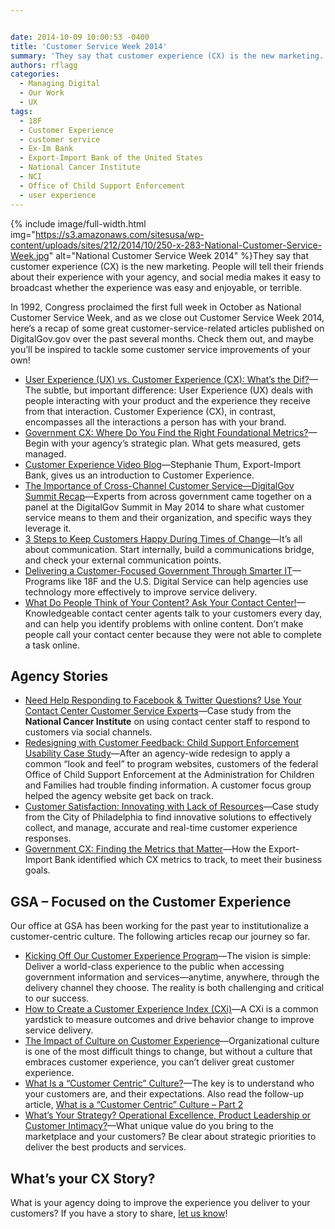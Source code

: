 ```yaml
---


date: 2014-10-09 10:00:53 -0400
title: 'Customer Service Week 2014'
summary: 'They say that customer experience (CX) is the new marketing. People will tell their friends about their experience with your agency, and social media makes it easy to broadcast whether the experience was easy and enjoyable, or terrible. In 1992, Congress proclaimed the first full week in October'
authors: rflagg
categories:
  - Managing Digital
  - Our Work
  - UX
tags:
  - 18F
  - Customer Experience
  - customer service
  - Ex-Im Bank
  - Export-Import Bank of the United States
  - National Cancer Institute
  - NCI
  - Office of Child Support Enforcement
  - user experience
---
```



{% include image/full-width.html img="https://s3.amazonaws.com/sitesusa/wp-content/uploads/sites/212/2014/10/250-x-283-National-Customer-Service-Week.jpg" alt="National Customer Service Week 2014" %}They say that customer experience (CX) is the new marketing. People will tell their friends about their experience with your agency, and social media makes it easy to broadcast whether the experience was easy and enjoyable, or terrible.

In 1992, Congress proclaimed the first full week in October as National Customer Service Week, and as we close out Customer Service Week 2014, here’s a recap of some great customer-service-related articles published on DigitalGov.gov over the past several months. Check them out, and maybe you&#8217;ll be inspired to tackle some customer service improvements of your own!

  * [User Experience (UX) vs. Customer Experience (CX): What’s the Dif?](https://www.WHATEVER/2014/07/07/user-experience-ux-vs-customer-experience-cx-whats-the-dif/)—The subtle, but important difference: User Experience (UX) deals with people interacting with your product and the experience they receive from that interaction. Customer Experience (CX), in contrast, encompasses all the interactions a person has with your brand.
  * [Government CX: Where Do You Find the Right Foundational Metrics?](https://www.WHATEVER/2014/06/16/government-cx-where-do-you-find-the-right-foundational-metrics/ "Government CX:  Where Do You Find the Right Foundational Metrics?")—Begin with your agency’s strategic plan. What gets measured, gets managed.
  * [Customer Experience Video Blog](https://www.WHATEVER/2014/02/21/customer-experience-video-blog-stephanie-thum-export-import-bank/ "Customer Experience Video Blog: Stephanie Thum, Export-Import Bank")—Stephanie Thum, Export-Import Bank, gives us an introduction to Customer Experience.
  * [The Importance of Cross-Channel Customer Service—DigitalGov Summit Recap](https://www.WHATEVER/2014/06/05/the-importance-of-cross-channel-customer-service-digitalgov-summit-recap/ "The Importance of Cross-Channel Customer Service—DigitalGov Summit Recap")—Experts from across government came together on a panel at the DigitalGov Summit in May 2014 to share what customer service means to them and their organization, and specific ways they leverage it.
  * [3 Steps to Keep Customers Happy During Times of Change](https://www.WHATEVER/2014/09/12/3-steps-to-keep-customers-happy-during-times-of-change/ "3 Steps to Keep Customers Happy During Times of Change")—It’s all about communication. Start internally, build a communications bridge, and check your external communication points.
  * [Delivering a Customer-Focused Government Through Smarter IT](https://www.WHATEVER/2014/08/12/delivering-a-customer-focused-government-through-smarter-it/ "Delivering a Customer-Focused Government Through Smarter IT")—Programs like 18F and the U.S. Digital Service can help agencies use technology more effectively to improve service delivery.
  * [What Do People Think of Your Content? Ask Your Contact Center!](https://www.WHATEVER/2014/02/28/what-do-people-think-of-your-content-ask-your-contact-center/ "What Do People Think of Your Content? Ask Your Contact Center!")—Knowledgeable contact center agents talk to your customers every day, and can help you identify problems with online content. Don’t make people call your contact center because they were not able to complete a task online.

## Agency Stories

  * [Need Help Responding to Facebook & Twitter Questions? Use Your Contact Center Customer Service Experts](https://www.WHATEVER/2014/04/30/need-help-responding-to-facebook-twitter-questions-use-your-contact-center-customer-service-experts/ "Need Help Responding to Facebook & Twitter Questions? Use Your Contact Center Customer Service Experts")—Case study from the **National Cancer Institute** on using contact center staff to respond to customers via social channels.
  * [Redesigning with Customer Feedback: Child Support Enforcement Usability Case Study](https://www.WHATEVER/2014/08/19/redesigning-with-customer-feedback-child-support-enforcement-usability-case-study/ "Redesigning with Customer Feedback: Child Support Enforcement Usability Case Study")—After an agency-wide redesign to apply a common “look and feel” to program websites, customers of the federal Office of Child Support Enforcement at the Administration for Children and Families had trouble finding information. A customer focus group helped the agency website get back on track.
  * [Customer Satisfaction: Innovating with Lack of Resources](https://www.WHATEVER/2014/04/21/customer-satisfaction-innovating-with-lack-of-resources/ "Customer Satisfaction: Innovating with Lack of Resources")—Case study from the City of Philadelphia to find innovative solutions to effectively collect, and manage, accurate and real-time customer experience responses.
  * [Government CX: Finding the Metrics that Matter](https://www.WHATEVER/2014/01/13/government-cx-finding-the-metrics-that-matter/ "Government CX: Finding the Metrics that Matter")—How the Export-Import Bank identified which CX metrics to track, to meet their business goals.

## GSA – Focused on the Customer Experience

Our office at GSA has been working for the past year to institutionalize a customer-centric culture. The following articles recap our journey so far.

  * [Kicking Off Our Customer Experience Program](https://www.WHATEVER/2013/07/10/kicking-off-our-customer-experience-program/ "Kicking Off Our Customer Experience Program")—The vision is simple: Deliver a world-class experience to the public when accessing government information and services—anytime, anywhere, through the delivery channel they choose. The reality is both challenging and critical to our success.
  * [How to Create a Customer Experience Index (CXi)](https://www.WHATEVER/2013/07/18/how-to-create-a-customer-experience-index/ "How to Create a Customer Experience Index")—A CXi is a common yardstick to measure outcomes and drive behavior change to improve service delivery.
  * [The Impact of Culture on Customer Experience](https://www.WHATEVER/2013/08/01/the-impact-of-culture-on-customer-experience/ "The Impact of Culture on Customer Experience")—Organizational culture is one of the most difficult things to change, but without a culture that embraces customer experience, you can’t deliver great customer experience.
  * [What Is a “Customer Centric” Culture?](https://www.WHATEVER/2013/09/27/what-is-a-customer-centric-culture/ "What Is a “Customer Centric” Culture?")—The key is to understand who your customers are, and their expectations. Also read the follow-up article, [What is a “Customer Centric” Culture – Part 2](https://www.WHATEVER/2014/08/06/what-is-a-customer-centric-culture-part-2/ "What is a “Customer Centric” Culture – Part 2")
  * [What’s Your Strategy? Operational Excellence, Product Leadership or Customer Intimacy?](https://www.WHATEVER/2013/12/02/whats-your-strategy-operational-excellence-product-leadership-or-customer-intimacy/ "What’s Your Strategy? Operational Excellence, Product Leadership or Customer Intimacy?")—What unique value do you bring to the marketplace and your customers? Be clear about strategic priorities to deliver the best products and services.

## What’s your CX Story?

What is your agency doing to improve the experience you deliver to your customers? If you have a story to share, [let us know](mailto:digitalgov@gsa.gov)!